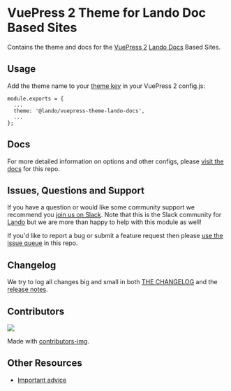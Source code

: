 # VuePress 2 Theme for Lando Doc Based Sites

Contains the theme and docs for the [VuePress 2](https://v2.vuepress.vuejs.org/) [Lando Docs](https://docs.lando.dev/) Based Sites.

## Usage

Add the theme name to your [theme key](https://v2.vuepress.vuejs.org/guide/theme.html#community-theme) in your VuePress 2 config.js:

```
module.exports = {
  ...
  theme: '@lando/vuepress-theme-lando-docs',
  ...
};
```

## Docs

For more detailed information on options and other configs, please [visit the docs](https://vuepress-theme-lando-docs.lando.dev/) for this repo.

## Issues, Questions and Support

If you have a question or would like some community support we recommend you [join us on Slack](https://launchpass.com/devwithlando). Note that this is the Slack community for [Lando](https://lando.dev) but we are more than happy to help with this module as well!

If you'd like to report a bug or submit a feature request then please [use the issue queue](https://github.com/lando/vuepress-theme-lando-docs.lando.dev/issues/new/choose) in this repo.

## Changelog

We try to log all changes big and small in both [THE CHANGELOG](https://github.com/lando/vuepress-theme-lando-docs/blob/main/CHANGELOG.md) and the [release notes](https://github.com/lando/vuepress-theme-lando-docs/releases).

## Contributors

<a href="https://github.com/lando/vuepress-theme-lando-docs/graphs/contributors">
  <img src="https://contrib.rocks/image?repo=lando/vuepress-theme-lando-docs" />
</a>

Made with [contributors-img](https://contrib.rocks).

## Other Resources

* [Important advice](https://www.youtube.com/watch?v=WA4iX5D9Z64)
